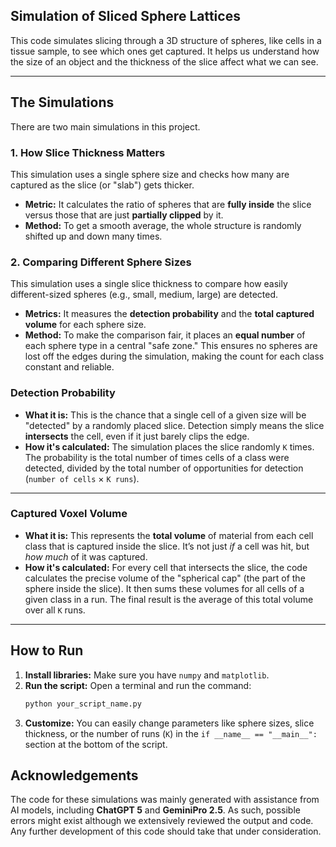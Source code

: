 

## Simulation of Sliced Sphere Lattices

This code simulates slicing through a 3D structure of spheres, like cells in a tissue sample, to see which ones get captured. It helps us understand how the size of an object and the thickness of the slice affect what we can see.

-----

## The Simulations

There are two main simulations in this project.

### 1\. How Slice Thickness Matters

This simulation uses a single sphere size and checks how many are captured as the slice (or "slab") gets thicker.

  * **Metric:** It calculates the ratio of spheres that are **fully inside** the slice versus those that are just **partially clipped** by it.
  * **Method:** To get a smooth average, the whole structure is randomly shifted up and down many times.

### 2\. Comparing Different Sphere Sizes

This simulation uses a single slice thickness to compare how easily different-sized spheres (e.g., small, medium, large) are detected.

  * **Metrics:** It measures the **detection probability** and the **total captured volume** for each sphere size.
  * **Method:** To make the comparison fair, it places an **equal number** of each sphere type in a central "safe zone." This ensures no spheres are lost off the edges during the simulation, making the count for each class constant and reliable.

### Detection Probability

* **What it is:** This is the chance that a single cell of a given size will be "detected" by a randomly placed slice. Detection simply means the slice **intersects** the cell, even if it just barely clips the edge.
* **How it's calculated:** The simulation places the slice randomly `K` times. The probability is the total number of times cells of a class were detected, divided by the total number of opportunities for detection (`number of cells` × `K runs`).

---
### Captured Voxel Volume

* **What it is:** This represents the **total volume** of material from each cell class that is captured inside the slice. It’s not just *if* a cell was hit, but *how much* of it was captured.
* **How it's calculated:** For every cell that intersects the slice, the code calculates the precise volume of the "spherical cap" (the part of the sphere inside the slice). It then sums these volumes for all cells of a given class in a run. The final result is the average of this total volume over all `K` runs.

-----

## How to Run

1.  **Install libraries:** Make sure you have `numpy` and `matplotlib`.
2.  **Run the script:** Open a terminal and run the command:
    ```bash
    python your_script_name.py
    ```
3.  **Customize:** You can easily change parameters like sphere sizes, slice thickness, or the number of runs (`K`) in the `if __name__ == "__main__":` section at the bottom of the script.


## Acknowledgements

The code for these simulations was mainly generated with assistance from AI models, including **ChatGPT 5** and **GeminiPro 2.5**. As such, possible errors might exist although we extensively reviewed the output and code. Any further development of this code should take that under consideration. 